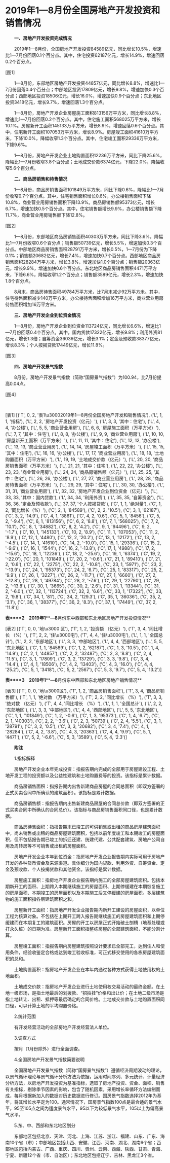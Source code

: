 # 2019年1—8月份全国房地产开发投资和销售情况

　　**一、房地产开发投资完成情况**

　　2019年1—8月份，全国房地产开发投资84589亿元，同比增长10.5%，增速比1—7月份回落0.1个百分点。其中，住宅投资62187亿元，增长14.9%，增速回落0.2个百分点。

[图1]

　　1—8月份，东部地区房地产开发投资44857亿元，同比增长8.8%，增速比1—7月份回落0.4个百分点；中部地区投资17809亿元，增长9.8%，增速加快0.3个百分点；西部地区投资18506亿元，增长16.0%，增速加快0.9个百分点；东北地区投资3418亿元，增长9.7%，增速回落1.3个百分点。

　　1—8月份，房地产开发企业房屋施工面积813156万平方米，同比增长8.8%，增速比1—7月份回落0.2个百分点。其中，住宅施工面积568025万平方米，增长10.1%。房屋新开工面积145133万平方米，增长8.9%，增速回落0.6个百分点。其中，住宅新开工面积107053万平方米，增长8.9%。房屋竣工面积41610万平方米，下降10.0%，降幅收窄1.3个百分点。其中，住宅竣工面积29336万平方米，下降9.6%。

　　1—8月份，房地产开发企业土地购置面积12236万平方米，同比下降25.6%，降幅比1—7月份收窄3.8个百分点；土地成交价款6374亿元，下降22.0%，降幅收窄5.6个百分点。

　　**二、商品房销售和待售情况**

　　1—8月份，商品房销售面积101849万平方米，同比下降0.6%，降幅比1—7月份收窄0.7个百分点。其中，住宅销售面积增长0.6%，办公楼销售面积下降10.8%，商业营业用房销售面积下降13.9%。商品房销售额95373亿元，增长6.7%，增速加快0.5个百分点。其中，住宅销售额增长9.9%，办公楼销售额下降11.7%，商业营业用房销售额下降12.8%。

[图2]

　　1—8月份，东部地区商品房销售面积40303万平方米，同比下降3.6%，降幅比1—7月份收窄0.6个百分点；销售额50739亿元，增长5.5%，增速加快0.3个百分点。中部地区商品房销售面积28791万平方米，增长0.5%，1—7月份为下降0.1%；销售额20682亿元，增长7.4%，增速加快0.7个百分点。西部地区商品房销售面积28284万平方米，增长3.8%，增速加快1.0个百分点；销售额20363亿元，增长9.9%，增速加快0.6个百分点。东北地区商品房销售面积4471万平方米，下降6.6%，降幅收窄1.2个百分点；销售额3589亿元，增长2.3%，增速加快1.8个百分点。

　　8月末，商品房待售面积49784万平方米，比7月末减少92万平方米。其中，住宅待售面积减少140万平方米，办公楼待售面积增加16万平方米，商业营业用房待售面积增加16万平方米。

　　**三、房地产开发企业到位资金情况**

　　1—8月份，房地产开发企业到位资金113724亿元，同比增长6.6%，增速比1—7月份回落0.4个百分点。其中，国内贷款17322亿元，增长9.8%；利用外资81亿元，增长1.3倍；自筹资金36036亿元，增长3.1%；定金及预收款38377亿元，增长8.3%；个人按揭贷款17449亿元，增长11.8%。

[图3]

　　**四、房地产开发景气指数**

　　8月份，房地产开发景气指数（简称“国房景气指数”）为100.94，比7月份提高0.04点。

[图4]

 

[表1]
[('T', 0, 2, '表1\u30002019年1—8月份全国房地产开发和销售情况'), ('L', 1, 1, '指标'), ('L', 2, 2, '房地产开发投资（亿元）'), ('L', 3, 3, '其中：住宅'), ('L', 4, 4, '办公楼'), ('L', 5, 5, '商业营业用房'), ('L', 6, 6, '房屋施工面积（万平方米）'), ('L', 7, 7, '其中：住宅'), ('L', 8, 8, '办公楼'), ('L', 9, 9, '商业营业用房'), ('L', 10, 10, '房屋新开工面积（万平方米）'), ('L', 11, 11, '其中：住宅'), ('L', 12, 12, '办公楼'), ('L', 13, 13, '商业营业用房'), ('L', 14, 14, '房屋竣工面积（万平方米）'), ('L', 15, 15, '其中：住宅'), ('L', 16, 16, '办公楼'), ('L', 17, 17, '商业营业用房'), ('L', 18, 18, '土地购置面积（万平方米）'), ('L', 19, 19, '土地成交价款（亿元）'), ('L', 20, 20, '商品房销售面积（万平方米）'), ('L', 21, 21, '其中：住宅'), ('L', 22, 22, '办公楼'), ('L', 23, 23, '商业营业用房'), ('L', 24, 24, '商品房销售额（亿元）'), ('L', 25, 25, '其中：住宅'), ('L', 26, 26, '办公楼'), ('L', 27, 27, '商业营业用房'), ('L', 28, 28, '商品房待售面积（万平方米）'), ('L', 29, 29, '其中：住宅'), ('L', 30, 30, '办公楼'), ('L', 31, 31, '商业营业用房'), ('L', 32, 32, '房地产开发企业到位资金（亿元）'), ('L', 33, 33, '其中：国内贷款'), ('L', 34, 34, '利用外资'), ('L', 35, 35, '自筹资金'), ('L', 36, 36, '定金及预收款'), ('L', 37, 37, '个人按揭贷款'), ('C', 1, 1, '绝对量'), ('C', 1, 2, '同比增长（%）'), ('C', 2, 1, '84589'), ('C', 2, 2, '10.5'), ('C', 3, 1, '62187'), ('C', 3, 2, '14.9'), ('C', 4, 1, '3861'), ('C', 4, 2, '0.6'), ('C', 5, 1, '8456'), ('C', 5, 2, '-9.4'), ('C', 6, 1, '813156'), ('C', 6, 2, '8.8'), ('C', 7, 1, '568025'), ('C', 7, 2, '10.1'), ('C', 8, 1, '34882'), ('C', 8, 2, '4.2'), ('C', 9, 1, '94496'), ('C', 9, 2, '-1.7'), ('C', 10, 1, '145133'), ('C', 10, 2, '8.9'), ('C', 11, 1, '107053'), ('C', 11, 2, '8.9'), ('C', 12, 1, '4480'), ('C', 12, 2, '20.2'), ('C', 13, 1, '12172'), ('C', 13, 2, '-4.5'), ('C', 14, 1, '41610'), ('C', 14, 2, '-10.0'), ('C', 15, 1, '29336'), ('C', 15, 2, '-9.6'), ('C', 16, 1, '1544'), ('C', 16, 2, '-13.8'), ('C', 17, 1, '4988'), ('C', 17, 2, '-15.6'), ('C', 18, 1, '12236'), ('C', 18, 2, '-25.6'), ('C', 19, 1, '6374'), ('C', 19, 2, '-22.0'), ('C', 20, 1, '101849'), ('C', 20, 2, '-0.6'), ('C', 21, 1, '89410'), ('C', 21, 2, '0.6'), ('C', 22, 1, '2275'), ('C', 22, 2, '-10.8'), ('C', 23, 1, '5971'), ('C', 23, 2, '-13.9'), ('C', 24, 1, '95373'), ('C', 24, 2, '6.7'), ('C', 25, 1, '83317'), ('C', 25, 2, '9.9'), ('C', 26, 1, '3227'), ('C', 26, 2, '-11.7'), ('C', 27, 1, '6660'), ('C', 27, 2, '-12.8'), ('C', 28, 1, '49784'), ('C', 28, 2, '-7.6'), ('C', 29, 1, '22790'), ('C', 29, 2, '-13.8'), ('C', 30, 1, '3665'), ('C', 30, 2, '2.6'), ('C', 31, 1, '13344'), ('C', 31, 2, '-6.0'), ('C', 32, 1, '113724'), ('C', 32, 2, '6.6'), ('C', 33, 1, '17322'), ('C', 33, 2, '9.8'), ('C', 34, 1, '81'), ('C', 34, 2, '129.3'), ('C', 35, 1, '36036'), ('C', 35, 2, '3.1'), ('C', 36, 1, '38377'), ('C', 36, 2, '8.3'), ('C', 37, 1, '17449'), ('C', 37, 2, '11.8')]

**表****2**　**2019****年****1****—****8****月份东中西部和东北地区房地产开发投资情况**

[表2]
[('T', 0, 0, '地\u3000 区'), ('T', 1, 2, '投资额 （亿元）'), ('T', 3, 4, '同比增长 （%）'), ('T', 2, 2, '住\u3000宅'), ('T', 4, 4, '住\u3000宅'), ('L', 1, 1, '全国总计'), ('L', 2, 2, '东部地区'), ('L', 3, 3, '中部地区'), ('L', 4, 4, '西部地区'), ('L', 5, 5, '东北地区'), ('C', 1, 1, '84589'), ('C', 1, 2, '62187'), ('C', 1, 3, '10.5'), ('C', 1, 4, '14.9'), ('C', 2, 1, '44857'), ('C', 2, 2, '32487'), ('C', 2, 3, '8.8'), ('C', 2, 4, '11.5'), ('C', 3, 1, '17809'), ('C', 3, 2, '13729'), ('C', 3, 3, '9.8'), ('C', 3, 4, '14.4'), ('C', 4, 1, '18506'), ('C', 4, 2, '13403'), ('C', 4, 3, '16.0'), ('C', 4, 4, '25.2'), ('C', 5, 1, '3418'), ('C', 5, 2, '2567'), ('C', 5, 3, '9.7'), ('C', 5, 4, '13.2')]

**表****3**　**2019****年****1****—****8****月份东中西部和东北地区房地产销售情况**

[表3]
[('T', 0, 0, '地\u3000区'), ('T', 1, 2, '商品房销售面积'), ('T', 3, 4, '商品房销售额'), ('T', 1, 1, '绝对数 （万平方米）'), ('T', 2, 2, '同比增长 （%）'), ('T', 3, 3, '绝对数 （亿元）'), ('T', 4, 4, '同比增长 （%）'), ('L', 1, 1, '全国总计'), ('L', 2, 2, '东部地区'), ('L', 3, 3, '中部地区'), ('L', 4, 4, '西部地区'), ('L', 5, 5, '东北地区'), ('C', 1, 1, '101849'), ('C', 1, 2, '-0.6'), ('C', 1, 3, '95373'), ('C', 1, 4, '6.7'), ('C', 2, 1, '40303'), ('C', 2, 2, '-3.6'), ('C', 2, 3, '50739'), ('C', 2, 4, '5.5'), ('C', 3, 1, '28791'), ('C', 3, 2, '0.5'), ('C', 3, 3, '20682'), ('C', 3, 4, '7.4'), ('C', 4, 1, '28284'), ('C', 4, 2, '3.8'), ('C', 4, 3, '20363'), ('C', 4, 4, '9.9'), ('C', 5, 1, '4471'), ('C', 5, 2, '-6.6'), ('C', 5, 3, '3589'), ('C', 5, 4, '2.3')]

　　**附注**

　　1.指标解释

　　房地产开发企业本年完成投资：指报告期内完成的全部用于房屋建设工程、土地开发工程的投资额以及公益性建筑和土地购置费等的投资。该指标是累计数据。

　　商品房销售面积：指报告期内出售新建商品房屋的合同总面积（即双方签署的正式买卖合同中所确认的建筑面积）。该指标是累计数据。

　　商品房销售额：指报告期内出售新建商品房屋的合同总价款（即双方签署的正式买卖合同中所确认的合同总价）。该指标与商品房销售面积同口径，也是累计数据。

　　商品房待售面积：指报告期末已竣工的可供销售或出租的商品房屋建筑面积中，尚未销售或出租的商品房屋建筑面积，包括以前年度竣工和本期竣工的房屋面积，但不包括报告期已竣工的拆迁还建、统建代建、公共配套建筑、房地产公司自用及周转房等不可销售或出租的房屋面积。

　　房地产开发企业本年到位资金：指房地产开发企业报告期内实际可用于房地产开发的各种货币资金及来源渠道。具体细分为国内贷款、利用外资、自筹资金、定金及预收款、个人按揭贷款和其他资金。该指标是累计数据。

　　房屋施工面积：指房地产开发企业报告期内施工的全部房屋建筑面积。包括本期新开工的面积、上期跨入本期继续施工的房屋面积、上期停缓建在本期恢复施工的房屋面积、本期竣工的房屋面积以及本期施工后又停缓建的房屋面积。多层建筑物的施工面积指各层建筑面积之和。

　　房屋新开工面积：指房地产开发企业报告期内新开工建设的房屋面积，以单位工程为核算对象。不包括在上期开工跨入报告期继续施工的房屋建筑面积和上期停缓建而在本期复工的建筑面积。房屋的开工以房屋正式开始破土刨槽（地基处理或打永久桩）的日期为准。房屋新开工面积指整栋房屋的全部建筑面积，不能分割计算。

　　房屋竣工面积：指报告期内房屋建筑按照设计要求已全部完工，达到住人和使用条件，经验收鉴定合格或达到竣工验收标准，可正式移交使用的各栋房屋建筑面积的总和。

　　土地购置面积：指房地产开发企业在本年内通过各种方式获得土地使用权的土地面积。

　　土地成交价款：指房地产开发企业进行土地使用权交易活动的最终金额。在土地一级市场，是指土地最后的划拨款、“招拍挂”价格和出让价；在土地二级市场是指土地转让、出租、抵押等最后确定的合同价格。土地成交价款与土地购置面积同口径，可以计算土地的平均购置价格。

　　2.统计范围

　　有开发经营活动的全部房地产开发经营法人单位。

　　3.调查方式

　　按月（1月份除外）进行全面调查。

　　4.全国房地产开发景气指数简要说明

　　全国房地产开发景气指数（简称“国房景气指数”）遵循经济周期波动的理论，以景气循环理论与景气循环分析方法为依据，运用时间序列、多元统计、计量经济分析方法，以房地产开发投资为基准指标，选取了房地产投资、资金、面积、销售有关指标，剔除季节因素的影响，包含了随机因素，采用增长率循环方法编制而成，每月根据新加入的数据对历史数据进行修订。国房景气指数选择2012年为基年，将其增长水平定为100。通常情况下，国房景气指数100点是最合适的景气水平，95至105点之间为适度景气水平，95以下为较低景气水平，105以上为偏高景气水平。

　　5.东、中、西部和东北地区划分

　　东部地区包括北京、天津、河北、上海、江苏、浙江、福建、山东、广东、海南10个省（市）；中部地区包括山西、安徽、江西、河南、湖北、湖南6个省；西部地区包括内蒙古、广西、重庆、四川、贵州、云南、西藏、陕西、甘肃、青海、宁夏、新疆12个省（市、自治区）；东北地区包括辽宁、吉林、黑龙江3个省。